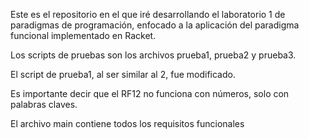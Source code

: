 Este es el repositorio en el que iré desarrollando el
laboratorio 1 de paradigmas de programación, enfocado
a la aplicación del paradigma funcional implementado en
Racket.

Los scripts de pruebas son los archivos prueba1, prueba2
y prueba3.

El script de prueba1, al ser similar al 2, fue modificado.

Es importante decir que el RF12 no funciona con números, solo
con palabras claves.

El archivo main contiene todos los requisitos funcionales